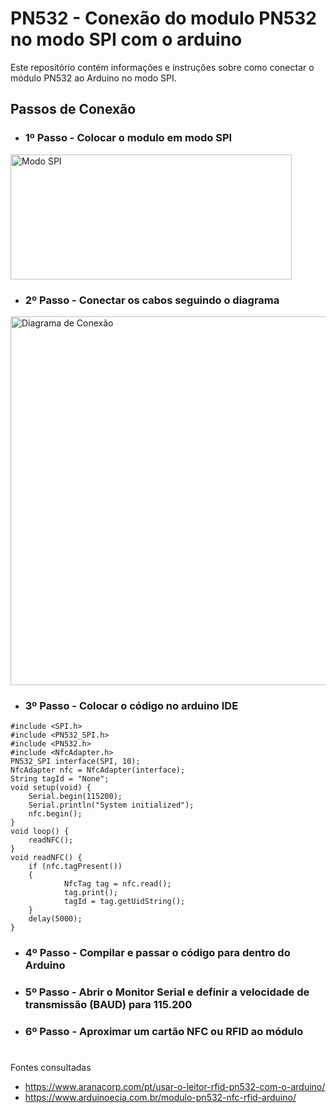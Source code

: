# PN532 - Conexão do modulo PN532 no modo SPI com o arduino
Este repositório contém informações e instruções sobre como conectar o módulo PN532 ao Arduino no modo SPI.

## Passos de Conexão

- ### 1º Passo - Colocar o modulo em modo SPI

<img src="https://github.com/Ch1cro/PN532/assets/120192957/72cf1eb0-fc50-4465-8da6-5164898ceab2" alt="Modo SPI" width="450" height="200">

- ### 2º Passo - Conectar os cabos seguindo o diagrama

<img src="https://github.com/Ch1cro/PN532/assets/120192957/47e7b713-532b-4a47-9545-e093f4314587" alt="Diagrama de Conexão" width="746" height="590">


- ### 3º Passo - Colocar o código no arduino IDE
``` arduino
#include <SPI.h>
#include <PN532_SPI.h>
#include <PN532.h>
#include <NfcAdapter.h>
PN532_SPI interface(SPI, 10);
NfcAdapter nfc = NfcAdapter(interface);
String tagId = "None";
void setup(void) {
 	Serial.begin(115200);
 	Serial.println("System initialized");
 	nfc.begin();
}
void loop() {
 	readNFC();
}
void readNFC() {
 	if (nfc.tagPresent())
 	{
 			NfcTag tag = nfc.read();
 			tag.print();
 			tagId = tag.getUidString();
 	}
 	delay(5000);
}
```

- ### 4º Passo - Compilar e passar o código para dentro do Arduino

- ### 5º Passo - Abrir o Monitor Serial e definir a velocidade de transmissão (BAUD) para 115.200

- ### 6º Passo - Aproximar um cartão NFC ou RFID ao módulo
# 
Fontes consultadas
- https://www.aranacorp.com/pt/usar-o-leitor-rfid-pn532-com-o-arduino/
- https://www.arduinoecia.com.br/modulo-pn532-nfc-rfid-arduino/
